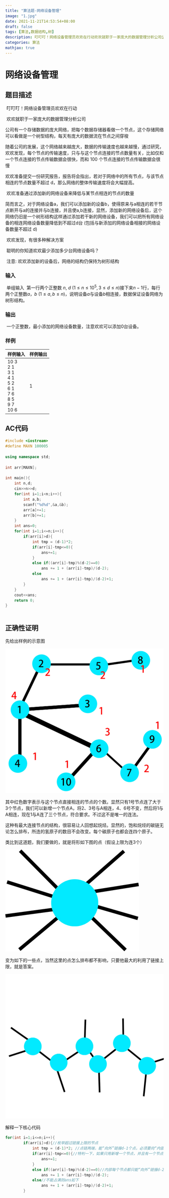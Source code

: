 ```yaml
---
title: "算法题-网络设备管理"
image: "1.jpg"
date: 2021-11-21T14:53:54+08:00
draft: false
tags: [算法,数据结构,树]
description: 叮叮叮！网络设备管理员欢欢在行动欢欢就职于一家庞大的数据管理分析公司公司有一个存储数据的庞大网络，把每个数据存储器看做一。。。
categories: 算法
mathjax: true
---
```

# 网络设备管理

## 题目描述

​	叮叮叮！网络设备管理员欢欢在行动

​	欢欢就职于一家庞大的数据管理分析公司 

​	公司有一个存储数据的庞大网络，把每个数据存储器看做一个节点，这个存储网络可以看做是一个树型结构，每天有庞大的数据流在节点之间穿梭

​	随着公司的发展，这个网络越来越庞大，数据的传输速度也越来越慢，通过研究，欢欢发现，每个节点的传输速度，只与与这个节点连接的节点数量有关，比如仅和一个节点连接的节点传输数据会很快，而和 100 个节点连接的节点传输数据会很慢

​	欢欢准备提交一份研究报告，报告将会指出，若对于网络中的所有节点，与该节点相连的节点数量不超过 d，那么网络的整体传输速度将会大幅提高。

​	欢欢准备通过添加新的网络设备来降低与某节点相连的节点的数量

​	简而言之，对于网络设备a，我们可以添加新的设备b，使得原来与a相连的若干节点断开与a的连接并与b连接，并且使a,b连接，显然，添加新的网络设备后，这个网络仍旧是一个树形结构这样通过添加若干新的网络设备，我们可以把所有网络设备的相连网络设备数量降低到不超过d台 (包括与新添加的网络设备相接的网络设备数量不超过 d)

​	欢欢发现，有很多种解决方案

​	聪明的你知道欢欢最少添加多少台网络设备吗？

​	注意: 欢欢添加新的设备后，网络的结构仍保持为树形结构



### 输入

​	单组输入
​	第一行两个正整数 $n$, $d$ $(1\le n\le 10^5,3\le d\le n)$
​	接下来$n-1$行，每行两个正整数$a$，$b$ $(1\le a, b\le n)$，说明设备$a$与设备$b$相连接，数据保证设备网络为树形结构。

### 输出

​	一个正整数，最小添加的网络设备数量，注意欢欢可以添加0台设备。

### 样例



| 样例输入                                                     | 样例输出 |
| ------------------------------------------------------------ | -------- |
| 10 3<br/>2 1<br/>3 1<br/>4 1<br/>5 2<br/>6 1<br/>7 6<br/>8 5<br/>9 7<br/>10 6 | 1        |

## AC代码

```c++
#include <iostream>
#define MAXN 100005

using namespace std;

int arr[MAXN];

int main(){
    int n,d;
    cin>>n>>d;
    for(int i=1;i<n;i++){
        int a,b;
        scanf("%d%d",&a,&b);
        arr[a]+=1;
        arr[b]+=1;
    }
    int ans=0;
    for(int i=1;i<=n;i++){
        if(arr[i]>d){
            int tmp = (d-1)*2;
            if(arr[i]-tmp<=0){
                ans+=1;
            }
            else if((arr[i]-tmp)%(d-2)==0)
                ans += 1 + (arr[i]-tmp)/(d-2); 
            else
                ans += 1 + (arr[i]-tmp)/(d-2)+1; 
        }
    }
    cout<<ans;
    return 0;
}



```

## 正确性证明

先给出样例的示意图

![样例图](1.jpg)

其中红色数字表示与这个节点直接相连的节点的个数。显然只有1号节点连了大于3个节点，我们可以新增一个节点A，将2、3号与A相连，4、6号不变，然后将1与A相连，现在1与A连了三个节点，符合要求。不过这不是唯一的连法。



这种有最大连接节点的结构，很容易让人回想起烷烃。显然的，饱和烷烃的碳链无论怎么排布，所连的氢原子的数目不会改变。每个碳原子也都会连四个原子。



类比到这道题，我们要做的，就是将形如下图的点（假设上限为连3个）

![2](2.jpg)

变为如下的一些点，当然这里的点怎么排布都不影响，只要他最大的利用了链接上限，就是答案。

![3](3.jpg)

解释一下核心代码

```c++
for(int i=1;i<=n;i++){
        if(arr[i]>d){//枚举超过链接上限的节点
            int tmp = (d-1)*2; //点链两端，能“向外”链接d-1个点，必须要向“内部”链接一个点，才能构成点链，这个arr[i]-tmp得到的是还需要“向外”链接的数量。
            if(arr[i]-tmp<=0){//特判一下，如果只用新增一个节点，并且有一个节点没有占满上限
                ans+=1;
            }
            else if((arr[i]-tmp)%(d-2)==0)//内部每个节点都只能“向外”链接d-2个节点，如果能全部占满每个内部节点的上限，ans如下
                ans += 1 + (arr[i]-tmp)/(d-2); 
            else//不能占满则ans如下
                ans += 1 + (arr[i]-tmp)/(d-2)+1; 
        }
```

